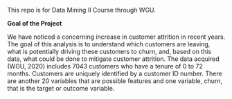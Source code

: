 This repo is for Data Mining II Course through WGU. 

**Goal of the Project**

We have noticed a concerning increase in customer attrition in recent years. The goal of this analysis is to understand which customers are leaving, what is potentially driving these customers to churn, and, based on this data, what could be done to mitigate customer attrition. The data acquired (WGU, 2020) includes 7043 customers who have a tenure of 0 to 72 months. Customers are uniquely identified by a customer ID number. There are another 20 variables that are possible features and one variable, churn, that is the target or outcome variable.
